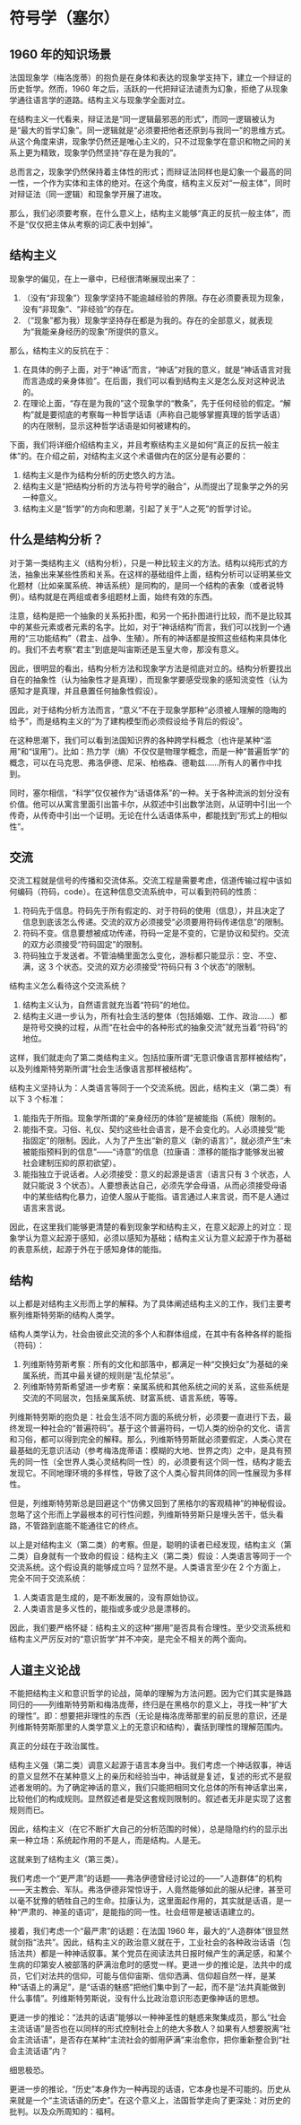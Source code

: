 # 符号学（塞尔）

## 1960 年的知识场景

法国现象学（梅洛庞蒂）的抱负是在身体和表达的现象学支持下，建立一个辩证的历史哲学。然而，1960 年之后，活跃的一代把辩证法谴责为幻象，拒绝了从现象学通往语言学的道路。结构主义与现象学全面对立。

在结构主义一代看来，辩证法是“同一逻辑最邪恶的形式”，而同一逻辑被认为是“最大的哲学幻象”。同一逻辑就是“必须要把他者还原到与我同一”的思维方式。从这个角度来讲，现象学仍然还是唯心主义的，只不过现象学在意识和物之间的关系上更为精致，现象学仍然坚持“存在是为我的”。

总而言之，现象学仍然保持着主体性的形式；而辩证法同样也是幻象一个最高的同一性，一个作为实体和主体的绝对。在这个角度，结构主义反对“一般主体”，同时对辩证法（同一逻辑）和现象学开展了进攻。

那么，我们必须要考察，在什么意义上，结构主义能够“真正的反抗一般主体”，而不是“仅仅把主体从考察的词汇表中划掉”。

## 结构主义

现象学的偏见，在上一章中，已经很清晰展现出来了：

1. （没有“非现象”）现象学坚持不能逾越经验的界限。存在必须要表现为现象，没有“非现象”、“非经验”的存在。
2. （“现象”都为我）现象学坚持存在都是为我的。存在的全部意义，就表现为“我能亲身经历的现象”所提供的意义。

那么，结构主义的反抗在于：

1. 在具体的例子上面，对于“神话”而言，“神话”对我的意义，就是“神话语言对我而言造成的亲身体验”。在后面，我们可以看到结构主义是怎么反对这种说法的。
2. 在理论上面，“存在是为我的”这个现象学的“教条”，先于任何经验的假定。“解构”就是要彻底的考察每一种哲学话语（声称自己能够掌握真理的哲学话语）的内在限制，显示这种哲学话语是如何被建构的。

下面，我们将详细介绍结构主义，并且考察结构主义是如何“真正的反抗一般主体”的。在介绍之前，对结构主义这个术语做内在的区分是有必要的：

1. 结构主义是作为结构分析的历史悠久的方法。
2. 结构主义是“把结构分析的方法与符号学的融合”，从而提出了现象学之外的另一种意义。
3. 结构主义是“哲学”的方向和思潮，引起了关于“人之死”的哲学讨论。

## 什么是结构分析？

对于第一类结构主义（结构分析），只是一种比较主义的方法。结构以纯形式的方法，抽象出来某些性质和关系。在这样的基础组件上面，结构分析可以证明某些文化题材（比如亲属系统、神话系统）是同构的，是同一个结构的表象（或者说特例）。结构就是在两组或者多组题材上面，始终有效的东西。

注意，结构是把一个抽象的关系拓扑图，和另一个拓扑图进行比较，而不是比较其中的某些元素或者元素的名字。比如，对于“神话结构”而言，我们可以找到一个通用的“三功能结构”（君主、战争、生殖）。所有的神话都是按照这些结构来具体化的。我们不去考察“君主”到底是叫宙斯还是玉皇大帝，那没有意义。

因此，很明显的看出，结构分析方法和现象学方法是彻底对立的。结构分析要找出自在的抽象性（认为抽象性才是真理），而现象学要感受现象的感知流变性（认为感知才是真理，并且悬置任何抽象性假设）。

因此，对于结构分析方法而言，“意义”不在于现象学那种“必须被人理解的隐晦的给予”，而是结构主义的“为了建构模型而必须假设给予背后的假设”。

在这种思潮下，我们可以看到法国知识界的各种跨学科概念（也许是某种“滥用”和“误用”）。比如：热力学（熵）不仅仅是物理学概念，而是一种“普遍哲学”的概念，可以在马克思、弗洛伊德、尼采、柏格森、德勒兹……所有人的著作中找到。

同时，塞尔相信，“科学”仅仅被作为“话语体系”的一种。关于各种流派的划分没有价值。他可以从寓言里面引出笛卡尔，从叙述中引出数学法则，从证明中引出一个传奇，从传奇中引出一个证明。无论在什么话语体系中，都能找到“形式上的相似性”。

## 交流

交流工程就是信号的传播和交流体系。交流工程是需要考虑，信道传输过程中该如何编码（符码，code）。在这种信息交流系统中，可以看到符码的性质：

1. 符码先于信息。符码先于所有假定的、对于符码的使用（信息），并且决定了信息到底该怎么传递。交流的双方必须接受“必须要用符码传递信息”的限制。
2. 符码不变。信息要想被成功传递，符码一定是不变的，它是协议和契约。交流的双方必须接受“符码固定”的限制。
3. 符码独立于发送者。不管油桶里面怎么变化，游标都只能显示：空、不空、满，这 3 个状态。交流的双方必须接受“符码只有 3 个状态”的限制。

结构主义怎么看待这个交流系统？

1. 结构主义认为，自然语言就充当着“符码”的地位。
2. 结构主义进一步认为，所有社会生活的整体（包括婚姻、工作、政治……）都是符号交换的过程，从而“在社会中的各种形式的抽象交流”就充当着“符码”的地位。

这样，我们就走向了第二类结构主义。包括拉康所谓“无意识像语言那样被结构”，以及列维斯特劳斯所谓“社会生活像语言那样被结构”。

结构主义坚持认为：人类语言等同于一个交流系统。因此，结构主义（第二类）有以下 3 个标准：

1. 能指先于所指。现象学所谓的“亲身经历的体验”是被能指（系统）限制的。
2. 能指不变。习俗、礼仪、契约这些社会语言，是不会变化的。人必须接受“能指固定”的限制。因此，人为了产生出“新的意义（新的语言）”，就必须产生“未被能指预料到的信息”——“诗意”的信息（拉康语：漂移的能指才能够发出被社会建制压抑的原初欲望）。
3. 能指独立于说话者。人必须接受：意义的起源是语言（语言只有 3 个状态，人就只能说 3 个状态）。人要想表达自己，必须先学会母语，从而必须接受母语中的某些结构化暴力，迫使人服从于能指。语言通过人来言说，而不是人通过语言来言说。

因此，在这里我们能够更清楚的看到现象学和结构主义，在意义起源上的对立：现象学认为意义起源于感知，必须以感知为基础；结构主义认为意义起源于作为基础的表意系统，起源于外在于感知身体的能指。

## 结构

以上都是对结构主义形而上学的解释。为了具体阐述结构主义的工作，我们主要考察列维斯特劳斯的结构人类学。

结构人类学认为，社会由彼此交流的多个人和群体组成，在其中有各种各样的能指（符码）：

1. 列维斯特劳斯考察：所有的文化和部落中，都满足一种“交换妇女”为基础的亲属系统，而其中最关键的规则是“乱伦禁忌”。
2. 列维斯特劳斯希望进一步考察：亲属系统和其他系统之间的关系，这些系统是交流的不同层次，包括亲属系统、财富系统、语言系统，等等。

列维斯特劳斯的抱负是：社会生活不同方面的系统分析，必须要一直进行下去，最终发现一种社会的“普遍符码”。基于这个普遍符码，一切人类的纷杂的文化、语言和习俗，都可以得到完全的解释。那么，列维斯特劳斯就必须要假定，人类心灵在最基础的无意识活动（参考梅洛庞蒂语：模糊的大地、世界之肉）之中，是具有预先的同一性（全世界人类心灵结构同一性）的，必须要有这个同一性，结构才能去发现它。不同地理环境的多样性，导致了这个人类心智共同体的同一性展现为多样性。

但是，列维斯特劳斯总是回避这个“仿佛又回到了黑格尔的客观精神”的神秘假设。忽略了这个形而上学最根本的可行性问题，列维斯特劳斯只是埋头苦干，低头看路，不管路到底能不能通往它的终点。

以上是对结构主义（第二类）的考察。但是，聪明的读者已经发现，结构主义（第二类）自身就有一个致命的假设：结构主义（第二类）假设：人类语言等同于一个交流系统。这个假设真的能够成立吗？显然不是。人类语言至少在 2 个方面上，完全不同于交流系统：

1. 人类语言是生成的，是不断发展的，没有原始协议。
2. 人类语言是多义性的，能指或多或少总是漂移的。

因此，我们要严格怀疑：结构主义的这种“挪用”是否具有合理性。至少交流系统和结构主义严厉反对的“意识哲学”并不冲突，是完全不相关的两个面向。

## 人道主义论战

不能把结构主义和意识哲学的论战，简单的理解为方法问题。因为它们其实是殊路同归的——列维斯特劳斯和梅洛庞蒂，终归是在黑格尔的意义上，寻找一种“扩大的理性”。即：想要把非理性的东西（无论是梅洛庞蒂那里的前反思的意识，还是列维斯特劳斯那里的人类学意义上的无意识和结构），囊括到理性的理解范围内。

真正的分歧在于政治属性。

结构主义强（第二类）调意义起源于语言本身当中。我们考虑一个神话叙事，神话的意义显然不在某种意义上的亲历和经验当中，神话就是复述，复述的形式不是叙述者发明的。为了确定神话的意义，我们只能把相同文化总体的所有神话拿出来，比较他们的构成规则。显然叙述者是受这套规则限制的。叙述者无非是实现了这套规则而已。

因此，结构主义（在它不断扩大自己的分析范围的时候），总是隐隐约约的显示出来一种立场：系统起作用的不是人，而是结构。人是无。

这就来到了结构主义（第三类）。

我们考虑一个“更严肃”的话题——弗洛伊德曾经讨论过的——“人造群体”的机构——天主教会、军队。弗洛伊德非常惊讶于，人竟然能够如此的服从纪律，甚至可以毫不犹豫的牺牲自己的生命。拉康认为，这里面起作用的，其实就是话语，是一种“严肃的、神圣的语词”，是能指的同一性。社会纽带是被话语建立的。

接着，我们考虑一个“最严肃”的话题：在法国 1960 年，最大的“人造群体”很显然就剑指“法共”。因此，结构主义的政治意义就在于，工业社会的各种政治话语（包括法共）都是一种神话叙事。某个党员在阅读法共日报时候产生的满足感，和某个生病的印第安人被部落的萨满治愈时的感觉一样。更进一步的推论是，法共中的成员，它们对法共的信仰，可能与信仰宙斯、信仰洒满、信仰超自然一样，是某种“话语上的满足”，是“话语的魅惑”把他们集中到了一起，而不是“法共真能做到什么事情”。列维斯特劳斯说，没有什么比政治意识形态更像神话的思想。

更进一步的推论：“法共的话语”能够以一种神圣性的魅惑来聚集成员，那么“社会主流话语”是否也在以同样的形式控制社会上的绝大多数人？如果有人想要脱离“社会主流话语”，是否存在某种“主流社会的御用萨满”来治愈你，把你重新整合到“社会主流话语”内？

细思极恐。

更进一步的推论，“历史”本身作为一种再现的话语，它本身也是不可能的。历史从来就是一个“主流话语的历史”。在这个意义上，法国哲学走向了更深处：对历史的批判。以及众所周知的：福柯。
